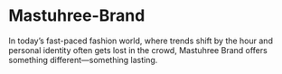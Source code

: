 # Mastuhree-Brand
In today’s fast-paced fashion world, where trends shift by the hour and personal identity often gets lost in the crowd, Mastuhree Brand offers something different—something lasting.
